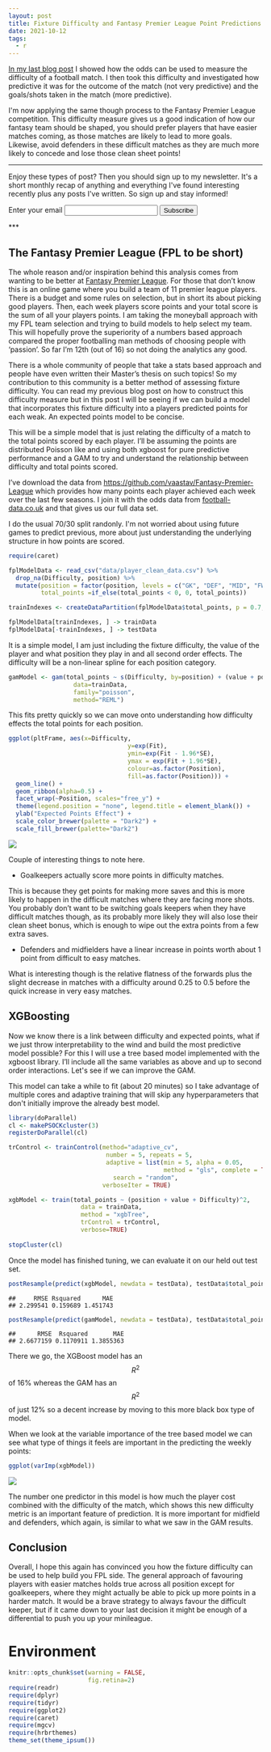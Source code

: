 ```yaml
---
layout: post
title: Fixture Difficulty and Fantasy Premier League Point Predictions
date: 2021-10-12
tags:
  - r
---
```


[In my last blog post](https://dm13450.github.io/2021/09/26/Fixture-Difficulty.html) I showed how the odds can be used to measure the
difficulty of a football match. I then took this difficulty and
investigated how predictive it was for the outcome of the match (not
very predictive) and the goals/shots taken in the match (more
predictive).

I'm now applying the same though process to the Fantasy Premier League
competition. This difficulty measure gives us a good indication of how our fantasy team should be
shaped, you should prefer players that have easier matches coming, as those
matches are likely to lead to more goals. Likewise, avoid defenders in
these difficult matches as they are much more likely to concede and lose
those clean sheet points!

***
Enjoy these types of post? Then you should sign up to my newsletter. It's a short monthly recap of anything and everything I've found interesting recently plus
any posts I've written. So sign up and stay informed!

<p>
<form
  action="https://buttondown.email/api/emails/embed-subscribe/dm13450"
  method="post"
  target="popupwindow"
  onsubmit="window.open('https://buttondown.email/dm13450', 'popupwindow')"
  class="embeddable-buttondown-form">
  <label for="bd-email">Enter your email</label>
  <input type="email" name="email" id="bd-email" />
  <input type="hidden" value="1" name="embed" />
  <input type="submit" value="Subscribe" />
  </form>
  </p>
***

## The Fantasy Premier League (FPL to be short)

The whole reason and/or inspiration behind this analysis comes from
wanting to be better at
[Fantasy Premier League](https://fantasy.premierleague.com/). For
those that don’t know this is an online game where you build a team of
11 premier league players. There is a budget and some rules on
selection, but in short its about picking good players. Then, each
week players score points and your total score is the sum of all your
players points. I am taking the moneyball approach with my FPL team
selection and trying to build models to help select my team. This will hopefully
prove the superiority of a numbers based approach compared the proper
footballing man methods of choosing people with ‘passion’. So far I’m
12th (out of 16) so not doing the analytics any good.

There is a whole community of people that take a stats based approach and
people have even written their Master’s thesis on such topics! So my
contribution to this community is a better method of assessing fixture
difficulty. You can read my previous blog post on how to construct this
difficulty measure but in this post I will be seeing if we can build a
model that incorporates this fixture difficulty into a players
predicted points for each weak. An expected points model to be
concise.

This will be a simple model that is just relating the difficulty of a
match to the total points scored by each player. I’ll be assuming the
points are distributed Poisson like and using both xgboost for pure
predictive performance and a GAM to try and understand the relationship
between difficulty and total points scored.

I’ve download the data from
<https://github.com/vaastav/Fantasy-Premier-League> which provides how
many points each player achieved each week over the last few seasons. I
join it with the odds data from [football-data.co.uk](https://www.football-data.co.uk/)  and that gives us our full data set.

I do the usual 70/30 split randonly. I'm not worried about using
future games to predict previous, more about just understanding the
underlying structure in how points are scored.  

``` r
require(caret)

fplModelData <- read_csv("data/player_clean_data.csv") %>% 
  drop_na(Difficulty, position) %>% 
  mutate(position = factor(position, levels = c("GK", "DEF", "MID", "FWD")),
         total_points =if_else(total_points < 0, 0, total_points)) 

trainIndexes <- createDataPartition(fplModelData$total_points, p = 0.7, list=F)

fplModelData[trainIndexes, ] -> trainData
fplModelData[-trainIndexes, ] -> testData
```

It is a simple model, I am just including the fixture
difficulty, the value of the player and what position they play in and
all second order effects. The difficulty will be a non-linear spline
for each position category. 

``` r
gamModel <- gam(total_points ~ s(Difficulty, by=position) + (value + position)^2, 
                  data=trainData, 
                  family="poisson",
                  method="REML")
```

This fits pretty quickly so we can move onto understanding how
difficulty effects the total points for each position. 

``` r
ggplot(pltFrame, aes(x=Difficulty,
                                 y=exp(Fit),
								 ymin=exp(Fit - 1.96*SE),
								 ymax = exp(Fit + 1.96*SE), 
								 colour=as.factor(Position),
								 fill=as.factor(Position))) + 
  geom_line() + 
  geom_ribbon(alpha=0.5) + 
  facet_wrap(~Position, scales="free_y") + 
  theme(legend.position = "none", legend.title = element_blank()) + 
  ylab("Expected Points Effect") +
  scale_color_brewer(palette = "Dark2") + 
  scale_fill_brewer(palette="Dark2")
```

![](/assets/FixtureDifficultyFPL_files/figure-gfm/unnamed-chunk-4-1.png)

Couple of interesting things to note here.

* Goalkeepers actually score more points in difficulty matches.

This is because they get points for making more saves and this is more likely to happen in the difficult
matches where they are facing more shots. You probably don’t want to
be switching goals keepers when they have difficult matches though, as
its probably more likely they will also lose their clean sheet bonus,
which is enough to wipe out the extra points from a few extra
saves.

* Defenders and midfielders have a linear increase in points
worth about 1 point from difficult to easy matches.

What is interesting though is the relative flatness of the
forwards plus the slight decrease in matches with a difficulty
around 0.25 to 0.5 before the quick increase in very easy matches.

## XGBoosting

Now we know there is a link between difficulty and expected points,
what if we just throw interpretability to the wind and build the most
predictive model possible? For this I will use a tree based model
implemented with the xgboost library. I’ll include all the same
variables as above and up to second order interactions. Let's see if
we can improve the GAM.

This model can take a while to fit (about 20 minutes) so I take
advantage of multiple cores and adaptive training that will skip any
hyperparameters that don't initially improve the already best model. 

``` r
library(doParallel)
cl <- makePSOCKcluster(3)
registerDoParallel(cl)

trControl <- trainControl(method="adaptive_cv",
                           number = 5, repeats = 5,
                           adaptive = list(min = 5, alpha = 0.05, 
                                           method = "gls", complete = TRUE),
                             search = "random", 
                          verboseIter = TRUE)

xgbModel <- train(total_points ~ (position + value + Difficulty)^2, 
                    data = trainData, 
                    method = "xgbTree", 
                    trControl = trControl,
                    verbose=TRUE)
					
stopCluster(cl)
```

Once the model has finished tuning, we can evaluate it on our held out
test set. 

``` r
postResample(predict(xgbModel, newdata = testData), testData$total_points)
```

    ##     RMSE Rsquared      MAE 
    ## 2.299541 0.159689 1.451743

``` r
postResample(predict(gamModel, newdata = testData), testData$total_points)
```

    ##      RMSE  Rsquared       MAE 
    ## 2.6677159 0.1170911 1.3855363

There we go, the XGBoost model has an $$R^2$$ of 16% whereas the GAM has
an $$R^2$$ of just 12% so  a decent increase by moving to this more
black box type of model. 

When we look at the variable importance of the tree based model we can
see what type of things it feels are important in the predicting the
weekly points:

``` r
ggplot(varImp(xgbModel))
```

![](/assets/FixtureDifficultyFPL_files/figure-gfm/unnamed-chunk-7-1.png)

The number one predictor in this model is how much the player cost
combined with the difficulty of the match, which shows this new
difficulty metric is an important feature of prediction. It is more
important for midfield and defenders, which again, is similar to what
we saw in the GAM results. 

## Conclusion

Overall, I hope this again has convinced you how the fixture difficulty
can be used to help build you FPL side. The general approach of
favouring players with easier matches holds true across all position
except for goalkeepers, where they might actually be able to pick up
more points in a harder match. It would be a brave strategy to always
favour the difficult keeper, but if it came down to your last decision it
might be enough of a differential to push you up your minileague.

# Environment

``` r
knitr::opts_chunk$set(warning = FALSE,
                      fig.retina=2)
require(readr)
require(dplyr)
require(tidyr)
require(ggplot2)
require(caret)
require(mgcv)
require(hrbrthemes)
theme_set(theme_ipsum())
```
